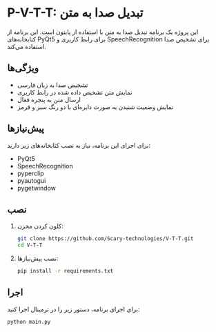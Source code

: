 # P-V-T-T: تبدیل صدا به متن

این پروژه یک برنامه تبدیل صدا به متن با استفاده از پایتون است. این برنامه از کتابخانه‌های PyQt5 برای رابط کاربری و SpeechRecognition برای تشخیص صدا استفاده می‌کند.

## ویژگی‌ها

- تشخیص صدا به زبان فارسی
- نمایش متن تشخیص داده شده در رابط کاربری
- ارسال متن به پنجره فعال
- نمایش وضعیت شنیدن به صورت دایره‌ای با دو رنگ سبز و قرمز

## پیش‌نیازها

برای اجرای این برنامه، نیاز به نصب کتابخانه‌های زیر دارید:

- PyQt5
- SpeechRecognition
- pyperclip
- pyautogui
- pygetwindow

## نصب

1. کلون کردن مخزن:
    ```sh
    git clone https://github.com/Scary-technologies/V-T-T.git
    cd V-T-T
    ```

2. نصب پیش‌نیازها:
    ```sh
    pip install -r requirements.txt
    ```

## اجرا

برای اجرای برنامه، دستور زیر را در ترمینال اجرا کنید:
```sh
python main.py
